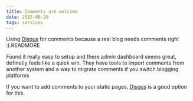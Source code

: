 ```yaml
---
title: Comments are welcome
date: 2015-08-20
tags: services
---
```


Using [Disqus](https://disqus.com/) for comments because a real blog needs comments right :).READMORE

Found it really easy to setup and there admin dashboard seems great, definetly feels like a quick win.
They have tools to import comments from another system and a way to migrate comments if you switch blogging platforms

If you want to add comments to your static pages, [Disqus](https://disqus.com/) is a good option for this.

